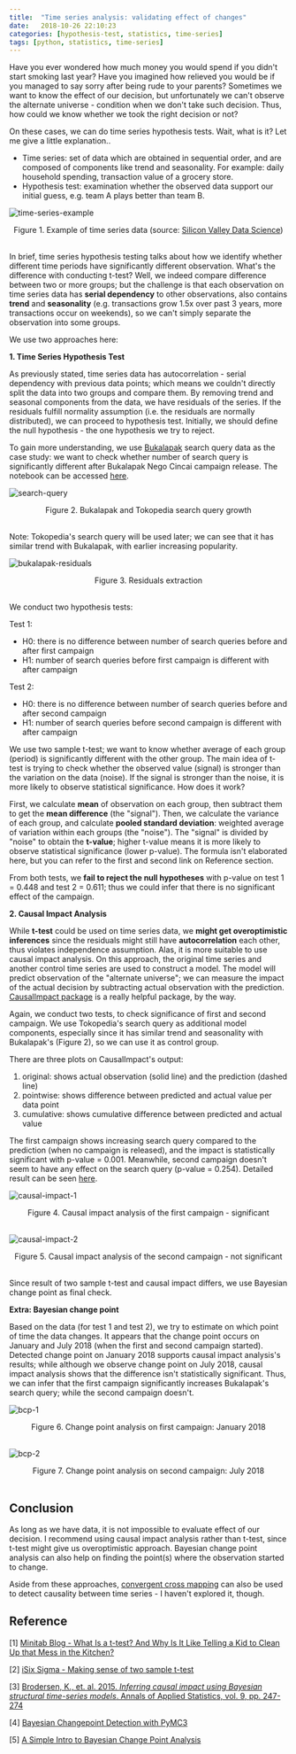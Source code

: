 ```yaml
---
title:  "Time series analysis: validating effect of changes"
date:   2018-10-26 22:10:23
categories: [hypothesis-test, statistics, time-series]
tags: [python, statistics, time-series]
---
```


Have you ever wondered how much money you would spend if you didn't start smoking last year? Have you imagined how relieved you would be if you managed to say sorry after being rude to your parents? Sometimes we want to know the effect of our decision, but unfortunately we can't observe the alternate universe - condition when we don't take such decision. Thus, how could we know whether we took the right decision or not? 

On these cases, we can do time series hypothesis tests. Wait, what is it? Let me give a little explanation..
- Time series: set of data which are obtained in sequential order, and are composed of components like trend and seasonality. For example: daily household spending, transaction value of a grocery store. 
- Hypothesis test: examination whether the observed data support our initial guess, e.g. team A plays better than team B.

![time-series-example](https://www.svds.com/wp-content/uploads/2015/08/DJ-vs-JL-1024x590.png) 
<center>Figure 1. Example of time series data (source: <a href="https://www.svds.com/avoiding-common-mistakes-with-time-series/">Silicon Valley Data Science</a>)</center><br>

In brief, time series hypothesis testing talks about how we identify whether different time periods have significantly different observation. What's the difference with conducting t-test? Well, we indeed compare difference between two or more groups; but the challenge is that each observation on time series data has **serial dependency** to other observations, also contains **trend** and **seasonality** (e.g. transactions grow 1.5x over past 3 years, more transactions occur on weekends), so we can't simply separate the observation into some groups. 

We use two approaches here:

**1. Time Series Hypothesis Test**

As previously stated, time series data has autocorrelation -  serial dependency with previous data points; which means we couldn't directly split the data into two groups and compare them. By removing trend and seasonal components from the data, we have residuals of the series. If the residuals fulfill normality assumption (i.e. the residuals are normally distributed), we can proceed to hypothesis test. Initially, we should define the null hypothesis - the one hypothesis we try to reject. 

To gain more understanding, we use [Bukalapak] search query data as the case study: we want to check whether number of search query is significantly different after Bukalapak Nego Cincai campaign release. The notebook can be accessed [here](http://nbviewer.jupyter.org/github/elvyna/data-analysis/blob/master/jupyter-notebook/2018-09-16%20Bukalapak%20Nego%20Cincai%20-%20Time%20series%20hypothesis%20test.ipynb). 

![search-query](/images/posts/2018-10-26-time-series-hypothesis-testing/bukalapak-tokopedia-search-query.png)
<center>Figure 2. Bukalapak and Tokopedia search query growth</center><br>

Note: Tokopedia's search query will be used later; we can see that it has similar trend with Bukalapak, with earlier increasing popularity.

![bukalapak-residuals](/images/posts/2018-10-26-time-series-hypothesis-testing/time-series-decomposition-bukalapak.png)
<center>Figure 3. Residuals extraction</center><br>

We conduct two hypothesis tests:

Test 1:
- H0: there is no difference between number of search queries before and after first campaign
- H1: number of search queries before first campaign is different with after campaign

Test 2:
- H0: there is no difference between number of search queries before and after second campaign
- H1: number of search queries before second campaign is different with after campaign

We use two sample t-test; we want to know whether average of each group (period) is significantly different with the other group. The main idea of t-test is trying to check whether the observed value (signal) is stronger than the variation on the data (noise). If the signal is stronger than the noise, it is more likely to observe statistical significance. How does it work?

First, we calculate **mean** of observation on each group, then subtract them to get the **mean difference** (the "signal"). Then, we calculate the variance of each group, and calculate **pooled standard deviation**: weighted average of variation within each groups (the "noise"). The "signal" is divided by "noise" to obtain the **t-value**; higher t-value means it is more likely to observe statistical significance (lower p-value). The formula isn't elaborated here, but you can refer to the first and second link on Reference section.

From both tests, we **fail to reject the null hypotheses** with p-value on test 1 =  0.448 and test 2 = 0.611; thus we could infer that there is no significant effect of the campaign.

**2. Causal Impact Analysis**

While **t-test** could be used on time series data, we **might get overoptimistic inferences** since the residuals might still have **autocorrelation** each other, thus violates independence assumption. Alas, it is more suitable to use causal impact analysis. On this approach, the original time series and another control time series are used to construct a model. The model will predict observation of the "alternate universe"; we can measure the impact of the actual decision by subtracting actual observation with the prediction. [CausalImpact package](https://google.github.io/CausalImpact/CausalImpact.html) is a really helpful package, by the way.

Again, we conduct two tests, to check significance of first and second campaign. We use Tokopedia's search query as additional model components, especially since it has similar trend and seasonality with Bukalapak's (Figure 2), so we can use it as control group.

There are three plots on CausalImpact's output: 
1. original: shows actual observation (solid line) and the prediction (dashed line)
2. pointwise: shows difference between predicted and actual value per data point
3. cumulative: shows cumulative difference between predicted and actual value

The first campaign shows increasing search query compared to the prediction (when no campaign is released), and the impact is statistically significant with p-value = 0.001. Meanwhile, second campaign doesn't seem to have any effect on the search query (p-value = 0.254). Detailed result can be seen [here](http://nbviewer.jupyter.org/github/elvyna/data-analysis/blob/master/jupyter-notebook/2018-09-16%20Bukalapak%20Nego%20Cincai%20-%20Time%20series%20hypothesis%20test%20-%20R.ipynb).

![causal-impact-1](/images/posts/2018-10-26-time-series-hypothesis-testing/causal-impact-test-1.png)
<center>Figure 4. Causal impact analysis of the first campaign - significant </center><br>

![causal-impact-2](/images/posts/2018-10-26-time-series-hypothesis-testing/causal-impact-test-2.png)
<center>Figure 5. Causal impact analysis of the second campaign - not significant</center><br>

Since result of two sample t-test and causal impact differs, we use Bayesian change point as final check.  

**Extra: Bayesian change point**

Based on the data (for test 1 and test 2), we try to estimate on which point of time the data changes. It appears that the change point occurs on January and July 2018 (when the first and second campaign started). Detected change point on January 2018 supports causal impact analysis's results; while although we observe change point on July 2018, causal impact analysis shows that the difference isn't statistically significant. Thus, we can infer that the first campaign significantly increases Bukalapak's search query; while the second campaign doesn't.

![bcp-1](/images/posts/2018-10-26-time-series-hypothesis-testing/bcp-test-1.png)
<center>Figure 6. Change point analysis on first campaign: January 2018</center><br>

![bcp-2](/images/posts/2018-10-26-time-series-hypothesis-testing/bcp-test-2.png)
<center>Figure 7. Change point analysis on second campaign: July 2018</center><br>

## Conclusion

As long as we have data, it is not impossible to evaluate effect of our decision. I recommend using causal impact analysis rather than t-test, since t-test might give us overoptimistic approach. Bayesian change point analysis can also help on finding the point(s) where the observation started to change. 

Aside from these approaches, [convergent cross mapping](https://media.readthedocs.org/pdf/skccm/latest/skccm.pdf) can also be used to detect causality between time series - I haven't explored it, though.

## Reference

[1] [Minitab Blog - What Is a t-test? And Why Is It Like Telling a Kid to Clean Up that Mess in the Kitchen?](http://blog.minitab.com/blog/statistics-and-quality-data-analysis/what-is-a-t-test-and-why-is-it-like-telling-a-kid-to-clean-up-that-mess-in-the-kitchen)

[2] [iSix Sigma - Making sense of two sample t-test](https://www.isixsigma.com/tools-templates/hypothesis-testing/making-sense-two-sample-t-test/)

[3] [Brodersen, K., et. al. 2015. *Inferring causal impact using Bayesian structural time-series models*. Annals of Applied Statistics, vol. 9, pp. 247-274](https://ai.google/research/pubs/pub41854)

[4] [Bayesian Changepoint Detection with PyMC3](https://cscherrer.github.io/post/bayesian-changepoint/)

[5] [A Simple Intro to Bayesian Change Point Analysis](https://www.r-bloggers.com/a-simple-intro-to-bayesian-change-point-analysis/)

[Bukalapak]:    http://bukalapak.com